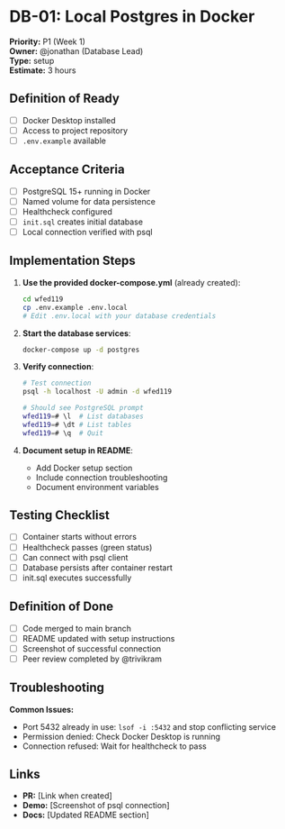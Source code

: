 # DB-01: Local Postgres in Docker

**Priority:** P1 (Week 1)  
**Owner:** @jonathan (Database Lead)  
**Type:** setup  
**Estimate:** 3 hours

## Definition of Ready
- [ ] Docker Desktop installed
- [ ] Access to project repository
- [ ] `.env.example` available

## Acceptance Criteria
- [ ] PostgreSQL 15+ running in Docker
- [ ] Named volume for data persistence
- [ ] Healthcheck configured
- [ ] `init.sql` creates initial database
- [ ] Local connection verified with psql

## Implementation Steps

1. **Use the provided docker-compose.yml** (already created):
   ```bash
   cd wfed119
   cp .env.example .env.local
   # Edit .env.local with your database credentials
   ```

2. **Start the database services**:
   ```bash
   docker-compose up -d postgres
   ```

3. **Verify connection**:
   ```bash
   # Test connection
   psql -h localhost -U admin -d wfed119
   
   # Should see PostgreSQL prompt
   wfed119=# \l  # List databases
   wfed119=# \dt # List tables
   wfed119=# \q  # Quit
   ```

4. **Document setup in README**:
   - Add Docker setup section
   - Include connection troubleshooting
   - Document environment variables

## Testing Checklist
- [ ] Container starts without errors
- [ ] Healthcheck passes (green status)
- [ ] Can connect with psql client
- [ ] Database persists after container restart
- [ ] init.sql executes successfully

## Definition of Done
- [ ] Code merged to main branch
- [ ] README updated with setup instructions  
- [ ] Screenshot of successful connection
- [ ] Peer review completed by @trivikram

## Troubleshooting

**Common Issues:**
- Port 5432 already in use: `lsof -i :5432` and stop conflicting service
- Permission denied: Check Docker Desktop is running
- Connection refused: Wait for healthcheck to pass

## Links
- **PR:** [Link when created]
- **Demo:** [Screenshot of psql connection]
- **Docs:** [Updated README section]